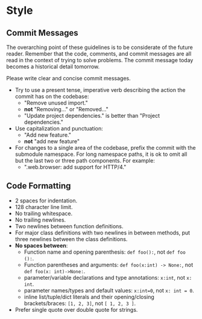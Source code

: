 # Style

## Commit Messages

The overarching point of these guidelines is to be considerate of the future reader. Remember that the code, comments, and commit messages are all read in the context of trying to solve problems. The commit message today becomes a historical detail tomorrow.

Please write clear and concise commit messages.
* Try to use a present tense, imperative verb describing the action the commit has on the codebase:
  * "Remove unused import."
  * **not** "Removing..." or "Removed..."
  * "Update project dependencies." is better than "Project dependencies."
* Use capitalization and punctuation:
  * "Add new feature."
  * **not** "add new feature"
* For changes to a single area of the codebase, prefix the commit with the submodule namespace. For long namespace paths, it is ok to omit all but the last two or three path components. For example:
  * ".web.browser: add support for HTTP/4."


## Code Formatting

* 2 spaces for indentation.
* 128 character line limit.
* No trailing whitespace.
* No trailing newlines.
* Two newlines between function definitions.
* For major class definitions with two newlines in between methods, put three newlines between the class definitions.
* __No spaces between__:
  * Function name and opening parenthesis: `def foo():`, not `def foo ():`.
  * Function parentheses and arguments: `def foo(x:int) -> None:`, not `def foo(x: int)->None:`.
  * parameter/variable declarations and type annotations: `x:int`, not `x: int`.
  * parameter names/types and default values: `x:int=0`, not `x: int = 0`.
  * inline list/tuple/dict literals and their opening/closing brackets/braces: `[1, 2, 3]`, not `[ 1, 2, 3 ]`.
* Prefer single quote over double quote for strings.
